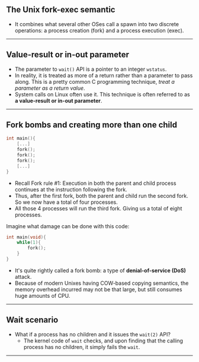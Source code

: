 ## The Unix fork-exec semantic

- It combines what several other OSes call a spawn into two discrete operations: a process creation (fork) and a process execution (exec).

---

## Value-result or in-out parameter

- The parameter to `wait()` API is a pointer to an integer `wstatus`. 
- In reality, it is treated as more of a return rather than a parameter to pass along. This is a pretty common C programming technique, *treat a parameter as a return value*.
- System calls on Linux often use it. This technique is often referred to as **a value-result or in-out parameter**.

---

## Fork bombs and creating more than one child

```c
int main(){
    [...]
    fork();
    fork();
    fork();
    [...]
}
```

- Recall Fork rule #1: Execution in both the parent and child process continues at the instruction following the fork.
- Thus, after the first fork, both the parent and child run the second fork. So we now have a total of four processes.
- All those 4 processes will run the third fork. Giving us a total of eight processes.



Imagine what damage can be done with this code:

```c
int main(void){
    while(1){
        fork();
    }
}
```

- It's quite rightly called a fork bomb: a type of **denial-of-service (DoS)** attack.
- Because of modern Unixes having COW-based copying semantics, the memory overhead incurred may not be that large, but still consumes huge amounts of CPU.

---

## Wait scenario 

- What if a process has no children and it issues the `wait(2)` API?
  - The kernel code of `wait` checks, and upon finding that the calling process has no children, it simply fails the `wait`.

---